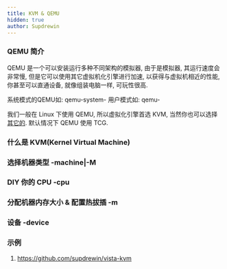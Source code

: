 ```yaml
---
title: KVM & QEMU
hidden: true
author: Supdrewin
---
```


### QEMU 简介

QEMU 是一个可以安装运行多种不同架构的模拟器, 由于是模拟器, 其运行速度会非常慢, 但是它可以使用其它虚拟机化引擎进行加速, 以获得与虚拟机相近的性能, 你甚至可以直通设备, 就像组装电脑一样, 可玩性很高.

系统模式的QEMU如: qemu-system-<arch>
用户模式如: qemu-<arch>

我们一般在 Linux 下使用 QEMU, 所以虚拟化引擎首选 KVM, 当然你也可以选择[其它的](# "如: Xen等"). 默认情况下 QEMU 使用 TCG.

### 什么是 KVM(Kernel Virtual Machine)

### 选择机器类型  -machine|-M
  
### DIY 你的 CPU  -cpu
  
### 分配机器内存大小 & 配置热拔插 -m
  
### 设备 -device
  
  
### 示例
1. https://github.com/supdrewin/vista-kvm
